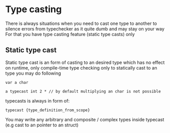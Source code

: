 # Type casting

There is always situations when you need to cast one type to another to silence errors from typechecker as it quite dumb and may stay on your way
For that you have type casting feature (static type casts) only


## Static type cast

Static type cast is an form of casting to an desired type which has no effect on runtime, only compile-time type checking only
to statically cast to an type you may do following
```gofra
var a char

a typecast int 2 * // by default multiplying an char is not possible
```

typecasts is always in form of:
```gofra
typecast {type_definition_from_scope}
```

You may write any arbitrary and composite / complex types inside typecast (e.g cast to an pointer to an struct)